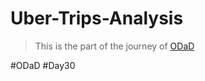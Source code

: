 # Uber-Trips-Analysis

> This is the part of the journey of [ODaD](https://github.com/Zinwaiyan274/One-DS-a-day)

#ODaD
#Day30
